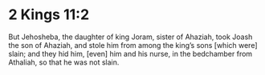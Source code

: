 # 2 Kings 11:2

But Jehosheba, the daughter of king Joram, sister of Ahaziah, took Joash the son of Ahaziah, and stole him from among the king’s sons [which were] slain; and they hid him, [even] him and his nurse, in the bedchamber from Athaliah, so that he was not slain.